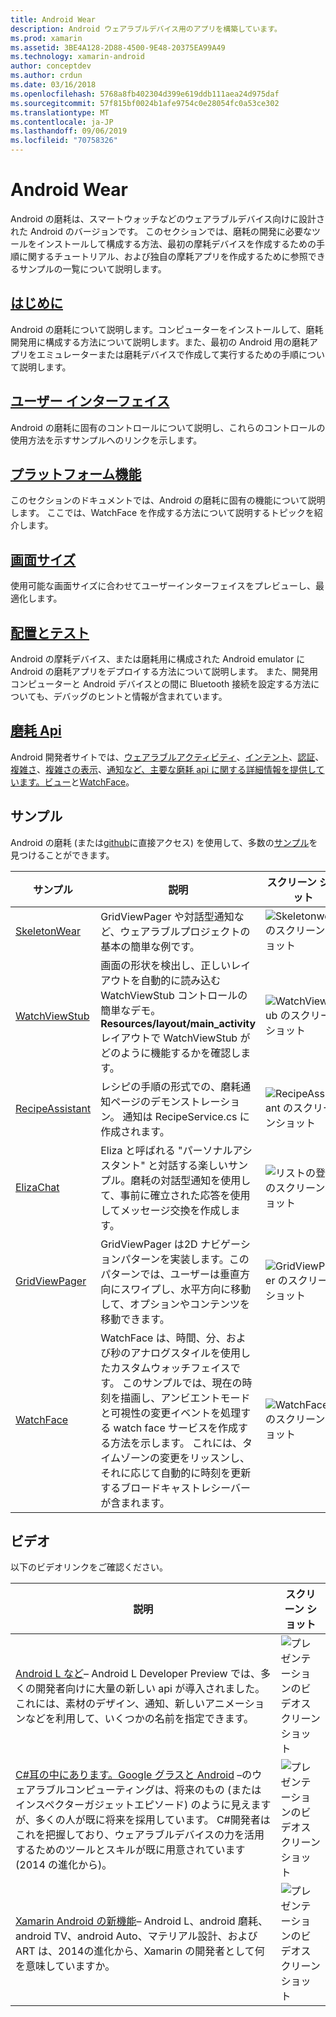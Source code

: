 ```yaml
---
title: Android Wear
description: Android ウェアラブルデバイス用のアプリを構築しています。
ms.prod: xamarin
ms.assetid: 3BE4A128-2D88-4500-9E48-20375EA99A49
ms.technology: xamarin-android
author: conceptdev
ms.author: crdun
ms.date: 03/16/2018
ms.openlocfilehash: 5768a8fb402304d399e619ddb111aea24d975daf
ms.sourcegitcommit: 57f815bf0024b1afe9754c0e28054fc0a53ce302
ms.translationtype: MT
ms.contentlocale: ja-JP
ms.lasthandoff: 09/06/2019
ms.locfileid: "70758326"
---
```

# <a name="android-wear"></a>Android Wear

Android の磨耗は、スマートウォッチなどのウェアラブルデバイス向けに設計された Android のバージョンです。 このセクションでは、磨耗の開発に必要なツールをインストールして構成する方法、最初の摩耗デバイスを作成するための手順に関するチュートリアル、および独自の摩耗アプリを作成するために参照できるサンプルの一覧について説明します。

## <a name="getting-startedandroidwearget-startedindexmd"></a>[はじめに](~/android/wear/get-started/index.md)

Android の磨耗について説明します。コンピューターをインストールして、磨耗開発用に構成する方法について説明します。また、最初の Android 用の磨耗アプリをエミュレーターまたは磨耗デバイスで作成して実行するための手順について説明します。

## <a name="user-interfaceandroidwearuser-interfaceindexmd"></a>[ユーザー インターフェイス](~/android/wear/user-interface/index.md)

Android の磨耗に固有のコントロールについて説明し、これらのコントロールの使用方法を示すサンプルへのリンクを示します。

## <a name="platform-featuresandroidwearplatformindexmd"></a>[プラットフォーム機能](~/android/wear/platform/index.md)

このセクションのドキュメントでは、Android の磨耗に固有の機能について説明します。 ここでは、WatchFace を作成する方法について説明するトピックを紹介します。

## <a name="screen-sizesandroidwearscreen-sizesmd"></a>[画面サイズ](~/android/wear/screen-sizes.md)

使用可能な画面サイズに合わせてユーザーインターフェイスをプレビューし、最適化します。

## <a name="deployment--testingandroidweardeploy-testindexmd"></a>[配置とテスト](~/android/wear/deploy-test/index.md)

Android の摩耗デバイス、または磨耗用に構成された Android emulator に Android の磨耗アプリをデプロイする方法について説明します。 また、開発用コンピューターと Android デバイスとの間に Bluetooth 接続を設定する方法についても、デバッグのヒントと情報が含まれています。

## <a name="wear-apishttpsdeveloperandroidcomreferenceandroidsupportwearable"></a>[磨耗 Api](https://developer.android.com/reference/android/support/wearable)

Android 開発者サイトでは、[ウェアラブルアクティビティ](https://developer.android.com/reference/android/support/wearable/activity/package-summary.html)、[インテント](https://developer.android.com/reference/com/google/android/wearable/intent/package-summary.html)、[認証](https://developer.android.com/reference/android/support/wearable/authentication/package-summary.html)、[複雑さ](https://developer.android.com/reference/android/support/wearable/complications/package-summary.html)、[複雑さの表示](https://developer.android.com/reference/android/support/wearable/complications/rendering/package-summary.html)、[通知](https://developer.android.com/reference/android/support/wearable/notifications/package-summary.html)[など、主要な磨耗 api に関する詳細情報を提供しています。ビュー](https://developer.android.com/reference/android/support/wearable/view/package-summary.html)と[WatchFace](https://developer.android.com/reference/android/support/wearable/watchface/package-summary.html)。

## <a name="samples"></a>サンプル

Android の磨耗 (または[github](https://github.com/xamarin/monodroid-samples/tree/master/wear)に直接アクセス) を使用して、多数の[サンプル](https://docs.microsoft.com/samples/browse/?products=xamarin&term=Xamarin.Android+wear)を見つけることができます。

|サンプル|説明|スクリーン ショット|
|--- |--- |--- |
|[SkeletonWear](https://docs.microsoft.com/samples/xamarin/monodroid-samples/wear-skeletonwear)|GridViewPager や対話型通知など、ウェアラブルプロジェクトの基本の簡単な例です。|![Skeletonwear のスクリーンショット](images/skeleton.png)|
|[WatchViewStub](https://docs.microsoft.com/samples/xamarin/monodroid-samples/wear-watchviewstub)|画面の形状を検出し、正しいレイアウトを自動的に読み込む WatchViewStub コントロールの簡単なデモ。 **Resources/layout/main_activity**レイアウトで WatchViewStub がどのように機能するかを確認します。|![WatchViewStub のスクリーンショット](images/watchview.png)|
|[RecipeAssistant](https://docs.microsoft.com/samples/xamarin/monodroid-samples/wear-recipeassistant)|レシピの手順の形式での、磨耗通知ページのデモンストレーション。 通知は RecipeService.cs に作成されます。|![RecipeAssistant のスクリーンショット](images/recipeassist.png)|
|[ElizaChat](https://docs.microsoft.com/samples/xamarin/monodroid-samples/wear-elizachat)|Eliza と呼ばれる "パーソナルアシスタント" と対話する楽しいサンプル。磨耗の対話型通知を使用して、事前に確立された応答を使用してメッセージ交換を作成します。|![リストの登録のスクリーンショット](images/eliza.png)|
|[GridViewPager](https://docs.microsoft.com/samples/xamarin/monodroid-samples/wear-gridviewpager)|GridViewPager は2D ナビゲーションパターンを実装します。このパターンでは、ユーザーは垂直方向にスワイプし、水平方向に移動して、オプションやコンテンツを移動できます。|![GridViewPager のスクリーンショット](images/gridviewpager.png)|
|[WatchFace](https://docs.microsoft.com/samples/xamarin/monodroid-samples/wear-watchface)|WatchFace は、時間、分、および秒のアナログスタイルを使用したカスタムウォッチフェイスです。 このサンプルでは、現在の時刻を描画し、アンビエントモードと可視性の変更イベントを処理する watch face サービスを作成する方法を示します。 これには、タイムゾーンの変更をリッスンし、それに応じて自動的に時刻を更新するブロードキャストレシーバーが含まれます。|![WatchFace のスクリーンショット](images/gridviewpager.png)|

## <a name="videos"></a>ビデオ

以下のビデオリンクをご確認ください。

|説明|スクリーン ショット|
|--- |--- |
|[Android L など](https://blog.xamarin.com/webinar-recording-android-l-and-so-much-more/)&ndash; Android L Developer Preview では、多くの開発者向けに大量の新しい api が導入されました。これには、素材のデザイン、通知、新しいアニメーションなどを利用して、いくつかの名前を指定できます。|![プレゼンテーションのビデオスクリーンショット](images/video-android-l.png)|
|[C#耳の中にあります。Google グラスと Android](https://www.youtube.com/watch?v=80H8tXByZQc) &ndash;のウェアラブルコンピューティングは、将来のもの (またはインスペクターガジェットエピソード) のように見えますが、多くの人が既に将来を採用しています。 C#開発者はこれを把握しており、ウェアラブルデバイスの力を活用するためのツールとスキルが既に用意されています (2014 の進化から)。|![プレゼンテーションのビデオスクリーンショット](images/video-eyes-ears.png)|
|[Xamarin Android の新機能](https://www.youtube.com/watch?v=Gpqc2XZIQfU)&ndash; Android L、android 磨耗、android TV、android Auto、マテリアル設計、および ART は、2014の進化から、Xamarin の開発者として何を意味していますか。|![プレゼンテーションのビデオスクリーンショット](Images/video-whats-new.png)|

<!--

March 18
https://blog.xamarin.com/android-wear/

August 14
https://blog.xamarin.com/android-l-developer-preview-android-wear-support/

August 27
https://blog.xamarin.com/tips-for-your-first-android-wear-app/

Watch Face
https://github.com/Redth/Xamarin.Wear.WatchFace
-->
